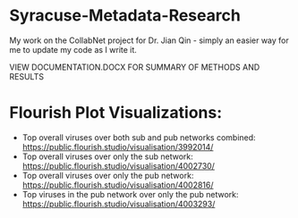 ﻿# Syracuse-Metadata-Research

My work on the CollabNet project for Dr. Jian Qin - simply an easier way for me to update my code as I write it.

VIEW DOCUMENTATION.DOCX FOR SUMMARY OF METHODS AND RESULTS

# Flourish Plot Visualizations:
- Top overall viruses over both sub and pub networks combined: https://public.flourish.studio/visualisation/3992014/
- Top overall viruses over only the sub network: https://public.flourish.studio/visualisation/4002730/
- Top overall viruses over only the pub network: https://public.flourish.studio/visualisation/4002816/
- Top viruses in the pub network over only the pub network: https://public.flourish.studio/visualisation/4003293/

